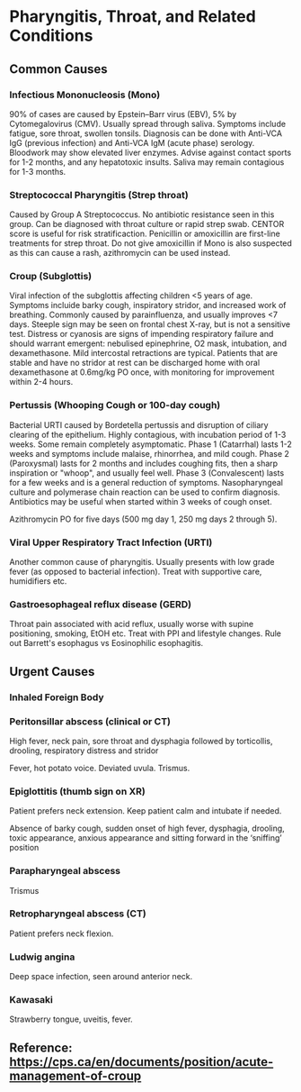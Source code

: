 # Pharyngitis, Throat, and Related Conditions

## Common Causes

### Infectious Mononucleosis (Mono)
90% of cases are caused by Epstein–Barr virus (EBV), 5% by Cytomegalovirus (CMV). Usually spread through saliva. Symptoms include fatigue, sore throat, swollen tonsils. Diagnosis can be done with Anti-VCA IgG (previous infection) and Anti-VCA IgM (acute phase) serology. Bloodwork may show elevated liver enzymes. Advise against contact sports for 1-2 months, and any hepatotoxic insults. Saliva may remain contagious for 1-3 months.

### Streptococcal  Pharyngitis (Strep throat)
Caused by Group A Streptococcus. No antibiotic resistance seen in this group. Can be diagnosed with throat culture or rapid strep swab. CENTOR score is useful for risk stratificaction. Penicillin or amoxicillin are first-line treatments for strep throat. Do not give amoxicillin if Mono is also suspected as this can cause a rash, azithromycin can be used instead.

### Croup (Subglottis)
Viral infection of the subglottis affecting children <5 years of age. Symptoms incluide barky cough, inspiratory stridor, and increased work of breathing. Commonly caused by parainfluenza, and usually improves <7 days. Steeple sign may be seen on frontal chest X-ray, but is not a sensitive test. Distress or cyanosis are signs of impending respiratory failure and should warrant emergent: nebulised epinephrine, O2 mask, intubation, and dexamethasone. Mild intercostal retractions are typical. Patients that are stable and have no stridor at rest can be discharged home with oral dexamethasone at 0.6mg/kg PO once, with monitoring for improvement within 2-4 hours.

### Pertussis (Whooping Cough or 100-day cough)
Bacterial URTI caused by Bordetella pertussis and disruption of ciliary clearing of the epithelium. Highly contagious, with incubation period of 1-3 weeks. Some remain completely asymptomatic. Phase 1 (Catarrhal) lasts 1-2 weeks and symptoms include malaise, rhinorrhea, and mild cough. Phase 2 (Paroxysmal) lasts for 2 months and includes coughing fits, then a sharp inspiration or "whoop", and usually feel well. Phase 3 (Convalescent) lasts for a few weeks and is a general reduction of symptoms. Nasopharyngeal culture and polymerase chain reaction can be used to confirm diagnosis. Antibiotics may be useful when started within 3 weeks of cough onset.

Azithromycin PO for five days (500 mg day 1, 250 mg days 2 through 5).

### Viral Upper Respiratory Tract Infection (URTI)
Another common cause of pharyngitis. Usually presents with low grade fever (as opposed to bacterial infection). Treat with supportive care, humidifiers etc.

### Gastroesophageal reflux disease (GERD)
Throat pain associated with acid reflux, usually worse with supine positioning, smoking, EtOH etc. Treat with PPI and lifestyle changes. Rule out Barrett's esophagus vs Eosinophilic esophagitis.

## Urgent Causes
### Inhaled Foreign Body

### Peritonsillar abscess (clinical or CT)
High fever, neck pain, sore throat and dysphagia followed by torticollis, drooling, respiratory distress and stridor

Fever, hot potato voice. Deviated uvula. Trismus.

### Epiglottitis (thumb sign on XR)
Patient prefers neck extension. Keep patient calm and intubate if needed.

Absence of barky cough, sudden onset of high fever, dysphagia, drooling, toxic appearance, anxious appearance and sitting forward in the ‘sniffing’ position

### Parapharyngeal abscess
Trismus

### Retropharyngeal abscess (CT)
Patient prefers neck flexion.

### Ludwig angina
Deep space infection, seen around anterior neck.

### Kawasaki
Strawberry tongue, uveitis, fever.


## Reference: https://cps.ca/en/documents/position/acute-management-of-croup
